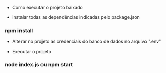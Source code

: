 * Como executar o projeto baixado

- instalar todas as dependências indicadas pelo package.json
### npm install

- Alterar no projeto as credenciais do banco de dados no arquivo ".env"

- Executar o projeto
### node index.js ou npm start